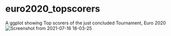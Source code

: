 # euro2020_topscorers
A ggplot showing Top scorers of the just concluded Tournament, Euro 2020
![Screenshot from 2021-07-16 18-03-25](https://user-images.githubusercontent.com/25004712/126017872-d221fde1-2ccb-462e-86e8-bfc847fbf6d4.png)
